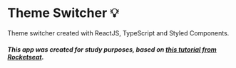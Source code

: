  # Theme Switcher :bulb:

Theme switcher created with ReactJS, TypeScript and Styled Components.


##### This app was created for study purposes, based on [this tutorial from Rocketseat](https://www.youtube.com/watch?v=ngVU74daJ8Y&t=886s).
